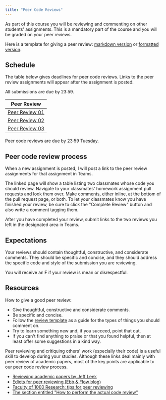 ```yaml
---
title: "Peer Code Reviews"
---
```



As part of this course you will be reviewing and commenting on other students' 
assignments. This is a mandatory part of the course and you will be graded on 
your peer reviews.

Here is a template for giving a peer review: [markdown version](https://raw.githubusercontent.com/USF-Psych-DataSci/DataSci-home/master/content/evaluation/peer-review-template.md)
or [formatted version](/evaluation/peer-review-template).

## Schedule

The table below gives deadlines for peer code reviews. Links to the peer review
assignments will appear after the assignment is posted.

All submissions are due by 23:59.

|  Peer Review   |
|----------------|
| [Peer Review 01](/evaluation/hw01/pr01) |
| [Peer Review 02](/evaluation/hw02/pr02) |
| [Peer Review 03](/evaluation/hw03/pr03) |

<!--
| [Peer Review 04](/evaluation/hw04/pr04) | 03 Mar 2020 |
| [Peer Review 05](/evaluation/hw05/pr05) | 10 Mar 2020 |
| Peer Review 06 | 24 Mar 2020 |
| Peer Review 07 | 31 Mar 2020 |
| Peer Review 08 | 07 Apr 2020 |
| Peer Review 09 | 14 Apr 2020 |
-->

Peer code reviews are due by 23:59 Tuesday. 


## Peer code review process

When a new assignment is posted, I will post a link to the peer review assignments for that assignment in Teams.

The linked page will show a table listing two classmates whose code you should review. 
Navigate to your classmates' homework assignment pull requests and look them over. 
Make comments, either inline, at the bottom of the pull request page, or both. 
To let your classmates know you have finished your review, be sure to click the "Complete Review" button and also write a comment tagging them.

After you have completed your review, submit links to the two reviews you left in the designated area in Teams.


## Expectations

Your reviews should contain thoughtful, constructive, and considerate comments. 
They should be specific and concise, and they should address the specific code and style of the submission you are reviewing.

You will receive an F if your review is mean or disrespectful.


## Resources

How to give a good peer review:

- Give thoughtful, constructive and considerate comments.
- Be specific and concise.
- Follow the [review template](https://raw.githubusercontent.com/USF-Psych-DataSci/DataSci-home/master/content/evaluation/peer-review-template.md) as a guide for the types of things you should comment on.
- Try to learn something new and, if you succeed, point that out.
- If you can't find anything to praise or that you found helpful, then at least offer some suggestions in a kind way.

Peer reviewing and critiquing others' work (especially their code) is a useful skill to develop during your studies. Although these links deal mainly with peer review of academic papers, most of the key points are applicable to our peer code review process.

- [Reviewing academic papers by Jeff Leek](https://github.com/jtleek/reviews/blob/master/README.md)
- [Edicts for peer reviewing (Ebb & Flow blog)](http://evol-eco.blogspot.ca/2014/09/edicts-for-peer-reviewing.html)
- [Faculty of 1000 Research: tips for peer reviewing](http://f1000research.com/peer-reviewing-tips)
- [The section entitled "How to perform the actual code review"](http://zonca.github.io/2014/08/code-review-for-scientific-computing.html)
